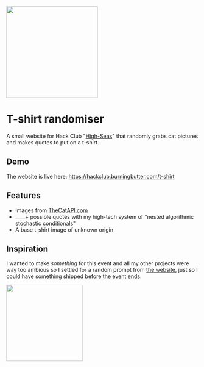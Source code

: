 <img src="https://cloud-j0xptrubl-hack-club-bot.vercel.app/0group_8.png" width=240px>

T-shirt randomiser
===============

A small website for Hack Club "[High-Seas](https://highseas.hackclub.com/)" that randomly grabs cat pictures and makes quotes to put on a t-shirt.

Demo
---------------

The website is live here:
https://hackclub.burningbutter.com/t-shirt

Features
---------------

+ Images from [TheCatAPI.com](https://thecatapi.com/)
+ ____+ possible quotes with my high-tech system of "nested algorithmic stochastic conditionals"
+ A base t-shirt image of unknown origin

Inspiration
---------------

I wanted to make *something* for this event and all my other projects were way too ambious so I settled for a random prompt from [the website](https://highseas.hackclub.com/), just so I could have something shipped before the event ends. 

<img src="https://cloud-in5fl92xj-hack-club-bot.vercel.app/0image.png" width=200px>
